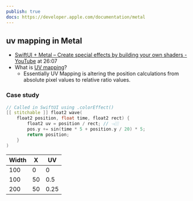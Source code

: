 ```yaml
---
publish: true
docs: https://developer.apple.com/documentation/metal
---
```


## uv mapping in Metal
- [SwiftUI + Metal – Create special effects by building your own shaders - YouTube](https://youtu.be/EgzWwgRpUuw?feature=shared&t=1567) at 26:07
- What is [UV mapping](https://en.wikipedia.org/wiki/UV_mapping)?
	- Essentially UV Mapping is altering the position calculations from absolute pixel values to relative ratio values. 

### Case study
```c++
// Called in SwiftUI using .colorEffect()
[[ stitchable ]] float2 wave(
	float2 position, float time, float2 rect) {
		float2 uv = position / rect; // 👈🏼
		pos.y += sin(time * 5 + position.y / 20) * 5;
		return position;
	}
)
```


| Width | X   | UV   |
| ----- | --- | ---- |
| 100   | 0   | 0    |
| 100   | 50  | 0.5  |
| 200   | 50  | 0.25 |
